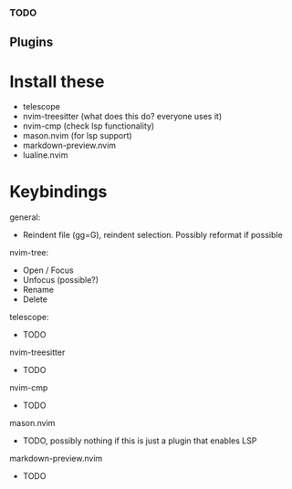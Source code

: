 ### TODO

## Plugins

# Install these

- telescope
- nvim-treesitter (what does this do? everyone uses it)
- nvim-cmp (check lsp functionality)
- mason.nvim (for lsp support)
- markdown-preview.nvim
- lualine.nvim

# Keybindings

general:

- Reindent file (gg=G), reindent selection. Possibly reformat if possible

nvim-tree:

- Open / Focus
- Unfocus (possible?)
- Rename
- Delete

telescope:

- TODO

nvim-treesitter

- TODO

nvim-cmp

- TODO

mason.nvim

- TODO, possibly nothing if this is just a plugin that enables LSP

markdown-preview.nvim

- TODO
